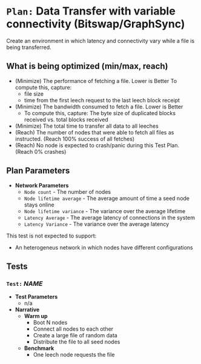 # `Plan:` Data Transfer with variable connectivity (Bitswap/GraphSync)

Create an environment in which latency and connectivity vary while a file is being transferred.

## What is being optimized (min/max, reach)

- (Minimize) The performance of fetching a file. Lower is Better
  To compute this, capture:
  - file size
  - time from the first leech request to the last leech block receipt
- (Minimize) The bandwidth consumed to fetch a file. Lower is Better
  - To compute this, capture: The byte size of duplicated blocks received vs. total blocks received
- (Minimize) The total time to transfer all data to all leeches
- (Reach) The number of nodes that were able to fetch all files as instructed. (Reach 100% success of all fetches)
- (Reach) No node is expected to crash/panic during this Test Plan. (Reach 0% crashes)

## Plan Parameters

- **Network Parameters**
  - `Node count` - The number of nodes
  - `Node lifetime average` - The average amount of time a seed node stays online
  - `Node lifetime variance` - The variance over the average lifetime
  - `Latency Average` - The average latency of connections in the system
  - `Latency Variance` - The variance over the average latency

This test is not expected to support:

- An heterogeneus network in which nodes have different configurations

## Tests

### `Test:` _NAME_

- **Test Parameters**
  - n/a
- **Narrative**
  - **Warm up**
    - Boot N nodes
    - Connect all nodes to each other
    - Create a large file of random data
    - Distribute the file to all seed nodes
  - **Benchmark**
    - One leech node requests the file
